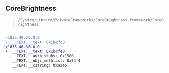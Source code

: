 ## CoreBrightness

> `/System/Library/PrivateFrameworks/CoreBrightness.framework/CoreBrightness`

```diff

-1835.40.26.0.0
-  __TEXT.__text: 0x1bcfc8
+1835.40.30.0.0
+  __TEXT.__text: 0x1bcfe8
   __TEXT.__auth_stubs: 0x1580
   __TEXT.__objc_methlist: 0x74f4
   __TEXT.__cstring: 0xa2a5

```
